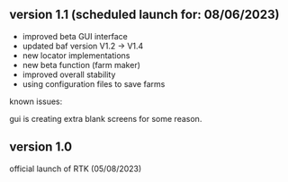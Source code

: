 ## version 1.1 (scheduled launch for: 08/06/2023)

- improved beta GUI interface
- updated baf version V1.2 -> V1.4
- new locator implementations
- new beta function (farm maker)
- improved overall stability
- using configuration files to save farms

known issues: 

gui is creating extra blank screens for some reason.

## version 1.0

official launch of RTK (05/08/2023)
